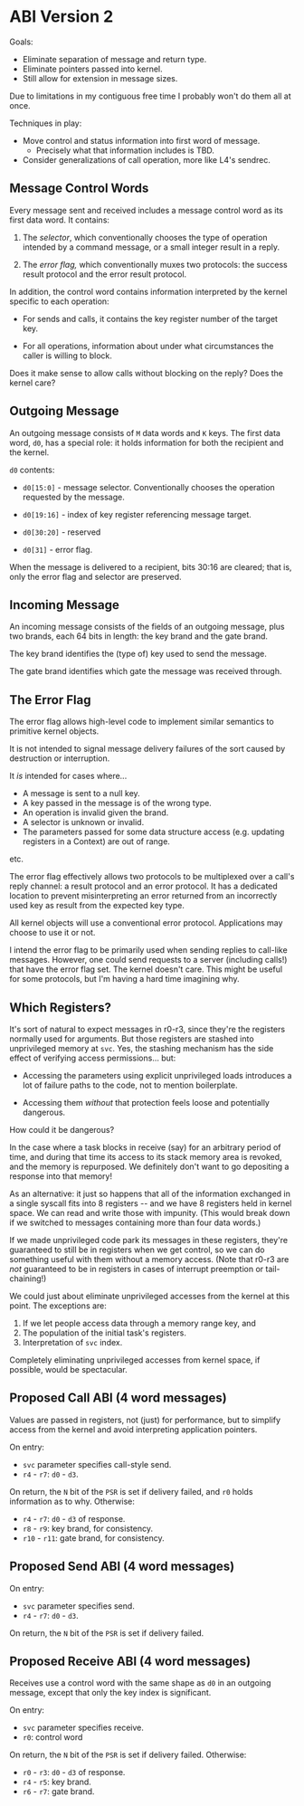 ABI Version 2
=============

Goals:
- Eliminate separation of message and return type.
- Eliminate pointers passed into kernel.
- Still allow for extension in message sizes.

Due to limitations in my contiguous free time I probably won't do them all at
once.

Techniques in play:

- Move control and status information into first word of message.
  - Precisely what that information includes is TBD.
- Consider generalizations of call operation, more like L4's sendrec.


Message Control Words
---------------------

Every message sent and received includes a message control word as its first
data word.  It contains:

1. The *selector*, which conventionally chooses the type of operation intended
   by a command message, or a small integer result in a reply.

2. The *error flag,* which conventionally muxes two protocols: the success
   result protocol and the error result protocol.

In addition, the control word contains information interpreted by the kernel
specific to each operation:

 - For sends and calls, it contains the key register number of the target key.

 - For all operations, information about under what circumstances the caller is
   willing to block.

Does it make sense to allow calls without blocking on the reply?  Does the
kernel care?


Outgoing Message
----------------

An outgoing message consists of `M` data words and `K` keys.  The first data
word, `d0`, has a special role: it holds information for both the recipient and
the kernel.

`d0` contents:
- `d0[15:0]` - message selector.  Conventionally chooses the operation requested
  by the message.

- `d0[19:16]` - index of key register referencing message target.

- `d0[30:20]` - reserved

- `d0[31]` - error flag.

When the message is delivered to a recipient, bits 30:16 are cleared; that is,
only the error flag and selector are preserved.


Incoming Message
----------------

An incoming message consists of the fields of an outgoing message, plus two
brands, each 64 bits in length: the key brand and the gate brand.

The key brand identifies the (type of) key used to send the message.

The gate brand identifies which gate the message was received through.


The Error Flag
--------------

The error flag allows high-level code to implement similar semantics to
primitive kernel objects.

It is not intended to signal message delivery failures of the sort caused by
destruction or interruption.

It *is* intended for cases where...
- A message is sent to a null key.
- A key passed in the message is of the wrong type.
- An operation is invalid given the brand.
- A selector is unknown or invalid.
- The parameters passed for some data structure access (e.g. updating registers
  in a Context) are out of range.

etc.

The error flag effectively allows two protocols to be multiplexed over a call's
reply channel: a result protocol and an error protocol.  It has a dedicated
location to prevent misinterpreting an error returned from an incorrectly used
key as result from the expected key type.

All kernel objects will use a conventional error protocol.  Applications may
choose to use it or not.


I intend the error flag to be primarily used when sending replies to call-like
messages.  However, one could send requests to a server (including calls!) that
have the error flag set.  The kernel doesn't care.  This might be useful for
some protocols, but I'm having a hard time imagining why.


Which Registers?
----------------

It's sort of natural to expect messages in r0-r3, since they're the registers
normally used for arguments.  But those registers are stashed into unprivileged
memory at `svc`.  Yes, the stashing mechanism has the side effect of verifying
access permissions... but:

 - Accessing the parameters using explicit unprivileged loads introduces a lot
   of failure paths to the code, not to mention boilerplate.

 - Accessing them *without* that protection feels loose and potentially
   dangerous.

How could it be dangerous?

In the case where a task blocks in receive (say) for an arbitrary period of
time, and during that time its access to its stack memory area is revoked, and
the memory is repurposed.  We definitely don't want to go depositing a response
into that memory!

As an alternative: it just so happens that all of the information exchanged in a
single syscall fits into 8 registers -- and we have 8 registers held in kernel
space.  We can read and write those with impunity.  (This would break down if we
switched to messages containing more than four data words.)

If we made unprivileged code park its messages in these registers, they're
guaranteed to still be in registers when we get control, so we can do something
useful with them without a memory access.  (Note that r0-r3 are *not* guaranteed
to be in registers in cases of interrupt preemption or tail-chaining!)

We could just about eliminate unprivileged accesses from the kernel at this
point.  The exceptions are:

1. If we let people access data through a memory range key, and
2. The population of the initial task's registers.
3. Interpretation of `svc` index.

Completely eliminating unprivileged accesses from kernel space, if possible,
would be spectacular.


Proposed Call ABI (4 word messages)
-----------------------------------

Values are passed in registers, not (just) for performance, but to simplify
access from the kernel and avoid interpreting application pointers.

On entry:
- `svc` parameter specifies call-style send.
- `r4` - `r7`: `d0` - `d3`.

On return, the `N` bit of the `PSR` is set if delivery failed, and `r0` holds
information as to why.  Otherwise:
- `r4` - `r7`: `d0` - `d3` of response.
- `r8` - `r9`: key brand, for consistency.
- `r10` - `r11`: gate brand, for consistency.


Proposed Send ABI (4 word messages)
-----------------------------------

On entry:
- `svc` parameter specifies send.
- `r4` - `r7`: `d0` - `d3`.

On return, the `N` bit of the `PSR` is set if delivery failed.


Proposed Receive ABI (4 word messages)
--------------------------------------

Receives use a control word with the same shape as `d0` in an outgoing message,
except that only the key index is significant.

On entry:
- `svc` parameter specifies receive.
- `r0`: control word

On return, the `N` bit of the `PSR` is set if delivery failed.  Otherwise:
- `r0` - `r3`: `d0` - `d3` of response.
- `r4` - `r5`: key brand.
- `r6` - `r7`: gate brand.

